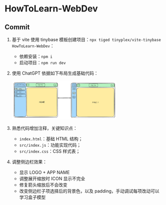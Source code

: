 # HowToLearn-WebDev

## Commit

1. 基于 vite 使用 tinybase 模板创建项目：`npx tiged tinyplex/vite-tinybase HowToLearn-WebDev`：

   - 依赖安装：`npm i`
   - 启动项目：`npm run dev`

2. 使用 ChatGPT 依据如下布局生成基础代码：

   <img src="./PIC/layout-preview.png" alt="layout-preview" width="70%;" />

3. 熟悉代码增加注释，关键知识点：

   - `index.html`：基础 HTML 结构；
   - `src/index.js`：功能实现代码；
   - `src/index.css`：CSS 样式表；

4. 调整侧边栏效果：
   - 显示 LOGO + APP NAME
   - 调整展开缩放时 ICON 显示不完全
   - 修复箭头缩放后不会改变
   - 改变侧边栏子项选择后的背景色，以及 padding，手动调试每项改动可以学习盒子模型
